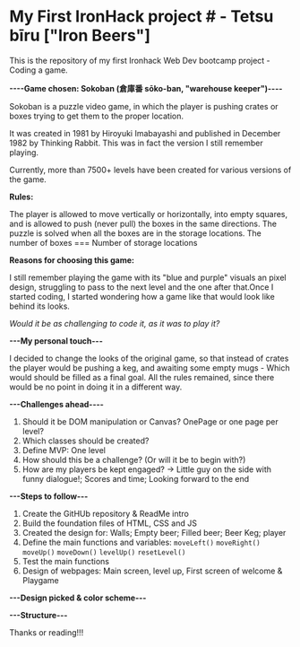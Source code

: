# My First IronHack project # - Tetsu bīru ["Iron Beers"]

<p>This is the repository of my first Ironhack Web Dev bootcamp project - Coding a game.</p>

<p><b>----Game chosen: Sokoban (倉庫番 sōko-ban, "warehouse keeper")----</b></p>

<p>Sokoban is a puzzle video game, in which the player is pushing crates or boxes trying to get them to the proper location.</p>
<p>It was created in 1981 by Hiroyuki Imabayashi and published in December 1982 by Thinking Rabbit.
This was in fact the version I still remember playing.</p>

<p>Currently, more than 7500+ levels have been created for various versions of the game.</p>

<p><b>Rules:</b></p>
<p>The player is allowed to move vertically or horizontally, into empty squares, and is allowed to push (never pull) the boxes in the same directions. The puzzle is solved when all the boxes are in the storage locations.
The number of boxes === Number of storage locations</p>

<p><b>Reasons for choosing this game:</b></p>
<p>I still remember playing the game with its "blue and purple" visuals an pixel design, struggling to pass to the next level and the one after that.Once I started coding, I started wondering how a game like that would look like behind its looks.</p>
<i>Would it be as challenging to code it, as it was to play it?</i>
<br>

<b>---My personal touch---</b>

<p>I decided to change the looks of the original game, so that instead of crates the player would be pushing a keg, and awaiting some empty mugs - Which would should be filled as a final goal.
All the rules remained, since there would be no point in doing it in a different way.</p>

<b>---Challenges ahead----</b>
<ol> 
  <li>Should it be DOM manipulation or Canvas? OnePage or one page per level?</li>
  <li>Which classes should be created?</li>
  <li>Define MVP: One level</li>
  <li>How should this be a challenge? (Or will it be to begin with?)</li>
  <li>How are my players be kept engaged? -> Little guy on the side with funny dialogue!; Scores and time; Looking forward to the end</li>
</ol>

<b>---Steps to follow---</b>
<ol>
  <li>Create the GitHUb repository & ReadMe intro</li>
  <li>Build the foundation files of HTML, CSS and JS</li>
  <li>Created the design for: Walls; Empty beer; Filled beer; Beer Keg; player</li>
  <li>Define the main functions and variables: <code>moveLeft()</code> <code>moveRight()</code> <code>moveUp()</code> <code>moveDown()</code> <code>levelUp()</code> <code>resetLevel()</code></li>
  <li>Test the main functions</li>
  <li>Design of webpages: Main screen, level up, First screen of welcome & Playgame</li>
</ol>

<b>---Design picked & color scheme---</b>

<b>---Structure---</b>



Thanks or reading!!!
